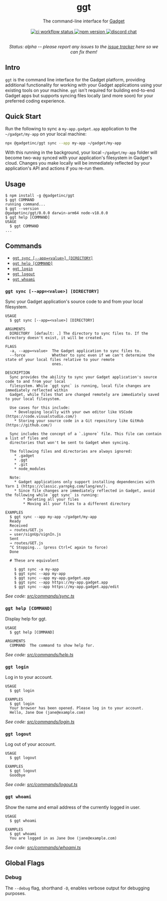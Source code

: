 <div align="center">
  <h1>ggt</h1>
  The command-line interface for <a href="https://gadget.dev">Gadget</a>

<br>
<br>

<a href="https://github.com/gadget-inc/ggt/actions/workflows/ci.yml?query=branch%3Amain">
  <img alt="ci workflow status" src="https://img.shields.io/github/workflow/status/gadget-inc/ggt/ci/main?label=ci">
</a>
<a href="https://www.npmjs.com/package/@gadgetinc/ggt">
  <img alt="npm version" src="https://img.shields.io/npm/v/@gadgetinc/ggt">
</a>
<a href="https://discord.gg/nAfNKMdwKh">
  <img alt="discord chat" src="https://img.shields.io/discord/836317518595096598">
</a>

<br>
<br>

<i>Status: alpha -- please report any issues to the [issue tracker](https://github.com/gadget-inc/ggt/issues?q=is%3Aissue+is%3Aopen) here so we can fix them!</i>

</div>

## Intro

`ggt` is the command line interface for the Gadget platform, providing additional functionality for working with your Gadget applications using your existing tools on your machine. `ggt` isn't required for building end-to-end Gadget apps but supports syncing files locally (and more soon) for your preferred coding experience.

## Quick Start

Run the following to sync a `my-app.gadget.app` application to the `~/gadget/my-app` on your local machine:

```sh
npx @gadgetinc/ggt sync --app my-app ~/gadget/my-app
```

With this running in the background, your local `~/gadget/my-app` folder will become two-way synced with your application's filesystem in Gadget's cloud. Changes you make locally will be immediately reflected by your application's API and actions if you re-run them.

## Usage

```sh-session
$ npm install -g @gadgetinc/ggt
$ ggt COMMAND
running command...
$ ggt --version
@gadgetinc/ggt/0.0.0 darwin-arm64 node-v18.0.0
$ ggt help [COMMAND]
USAGE
  $ ggt COMMAND
...
```

## Commands

  <!-- commands -->

- [`ggt sync [--app=<value>] [DIRECTORY]`](#ggt-sync---appvalue-directory)
- [`ggt help [COMMAND]`](#ggt-help-command)
- [`ggt login`](#ggt-login)
- [`ggt logout`](#ggt-logout)
- [`ggt whoami`](#ggt-whoami)

### `ggt sync [--app=<value>] [DIRECTORY]`

Sync your Gadget application's source code to and from your local filesystem.

```
USAGE
  $ ggt sync [--app=<value>] [DIRECTORY]

ARGUMENTS
  DIRECTORY  [default: .] The directory to sync files to. If the directory doesn't exist, it will be created.

FLAGS
  -a, --app=<value>  The Gadget application to sync files to.
  --force            Whether to sync even if we can't determine the state of your local files relative to your remote
                     ones.

DESCRIPTION
  Sync provides the ability to sync your Gadget application's source code to and from your local
  filesystem. While `ggt sync` is running, local file changes are immediately reflected within
  Gadget, while files that are changed remotely are immediately saved to your local filesystem.

  Use cases for this include:
    * Developing locally with your own editor like VSCode (https://code.visualstudio.com/)
    * Storing your source code in a Git repository like GitHub (https://github.com/)

  Sync includes the concept of a `.ignore` file. This file can contain a list of files and
  directories that won't be sent to Gadget when syncing.

  The following files and directories are always ignored:
    * .gadget
    * .ggt
    * .git
    * node_modules

  Note:
    * Gadget applications only support installing dependencies with Yarn 1 (https://classic.yarnpkg.com/lang/en/).
    * Since file changes are immediately reflected in Gadget, avoid the following while `ggt sync` is running:
        * Deleting all your files
        * Moving all your files to a different directory

EXAMPLES
  $ ggt sync --app my-app ~/gadget/my-app
  Ready
  Received
  ← routes/GET.js
  ← user/signUp/signIn.js
  Sent
  → routes/GET.js
  ^C Stopping... (press Ctrl+C again to force)
  Done

  # These are equivalent

    $ ggt sync -a my-app
    $ ggt sync --app my-app
    $ ggt sync --app my-app.gadget.app
    $ ggt sync --app https://my-app.gadget.app
    $ ggt sync --app https://my-app.gadget.app/edit
```

_See code: [src/commands/sync.ts](https://github.com/gadget-inc/ggt/blob/v0.0.0-alpha.6/src/commands/sync.ts)_

### `ggt help [COMMAND]`

Display help for ggt.

```
USAGE
  $ ggt help [COMMAND]

ARGUMENTS
  COMMAND  The command to show help for.
```

_See code: [src/commands/help.ts](https://github.com/gadget-inc/ggt/blob/v0.0.0-alpha.6/src/commands/help.ts)_

### `ggt login`

Log in to your account.

```
USAGE
  $ ggt login

EXAMPLES
  $ ggt login
  Your browser has been opened. Please log in to your account.
  Hello, Jane Doe (jane@example.com)
```

_See code: [src/commands/login.ts](https://github.com/gadget-inc/ggt/blob/v0.0.0-alpha.6/src/commands/login.ts)_

### `ggt logout`

Log out of your account.

```
USAGE
  $ ggt logout

EXAMPLES
  $ ggt logout
  Goodbye
```

_See code: [src/commands/logout.ts](https://github.com/gadget-inc/ggt/blob/v0.0.0-alpha.6/src/commands/logout.ts)_

### `ggt whoami`

Show the name and email address of the currently logged in user.

```
USAGE
  $ ggt whoami

EXAMPLES
  $ ggt whoami
  You are logged in as Jane Doe (jane@example.com)
```

_See code: [src/commands/whoami.ts](https://github.com/gadget-inc/ggt/blob/v0.0.0-alpha.6/src/commands/whoami.ts)_

<!-- commandsstop -->

## Global Flags

### Debug

The `--debug` flag, shorthand `-D`, enables verbose output for debugging purposes.
